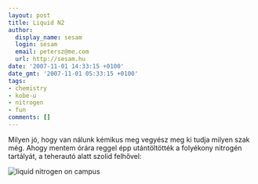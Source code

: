 ```yaml
---
layout: post
title: Liquid N2
author:
  display_name: sesam
  login: sesam
  email: petersz@me.com
  url: http://sesam.hu
date: '2007-11-01 14:33:15 +0100'
date_gmt: '2007-11-01 05:33:15 +0100'
tags:
- chemistry
- kobe-u
- nitrogen
- fun
comments: []
---
```


Milyen jó, hogy van nálunk kémikus meg vegyész meg ki tudja milyen szak még. Ahogy mentem órára reggel épp utántöltötték a folyékony nitrogén tartályát, a teherautó alatt szolid felhővel:

![liquid nitrogen on campus](http://www.sesam.hu.php5-19.dfw1-2.websitetestlink.com/wp-content/uploads/2007/11/liquid_nitrogen.jpg)
